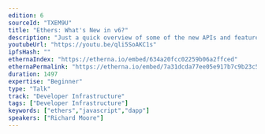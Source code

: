 ```yaml
---
edition: 6
sourceId: "TXEM9U"
title: "Ethers: What's New in v6?"
description: "Just a quick overview of some of the new APIs and features of Ethers introduced in v6, including Typed-Values, more-flexible Contract interaction and Layer 2 enhancements."
youtubeUrl: "https://youtu.be/qli5SoAKC1s"
ipfsHash: ""
ethernaIndex: "https://etherna.io/embed/634a20fcc02259b06a2ffced"
ethernaPermalink: "https://etherna.io/embed/7a31dcda77ee05e917b7c9b23c59cad5ddd67539a49fbfc0c79b0e5027d08d57"
duration: 1497
expertise: "Beginner"
type: "Talk"
track: "Developer Infrastructure"
tags: ["Developer Infrastructure"]
keywords: ["ethers","javascript","dapp"]
speakers: ["Richard Moore"]
---
```

